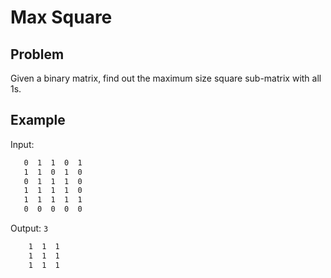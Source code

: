 # Max Square

## Problem

Given a binary matrix, find out the maximum size square sub-matrix with all 1s.

## Example

Input:
```sh 
   0  1  1  0  1 
   1  1  0  1  0 
   0  1  1  1  0
   1  1  1  1  0
   1  1  1  1  1
   0  0  0  0  0
```

Output: `3`
```sh
    1  1  1
    1  1  1
    1  1  1
```
